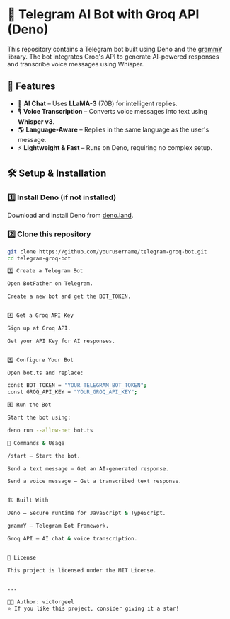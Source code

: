 # 🤖 Telegram AI Bot with Groq API (Deno)

This repository contains a Telegram bot built using Deno and the [grammY](https://grammy.dev/) library. The bot integrates Groq's API to generate AI-powered responses and transcribe voice messages using Whisper.

## 🚀 Features

- 💬 **AI Chat** – Uses **LLaMA-3** (70B) for intelligent replies.
- 🎙 **Voice Transcription** – Converts voice messages into text using **Whisper v3**.
- 🌎 **Language-Aware** – Replies in the same language as the user's message.
- ⚡ **Lightweight & Fast** – Runs on Deno, requiring no complex setup.

## 🛠 Setup & Installation

### 1️⃣ Install Deno (if not installed)
Download and install Deno from [deno.land](https://deno.land/).

### 2️⃣ Clone this repository
```sh
git clone https://github.com/yourusername/telegram-groq-bot.git
cd telegram-groq-bot

3️⃣ Create a Telegram Bot

Open BotFather on Telegram.

Create a new bot and get the BOT_TOKEN.


4️⃣ Get a Groq API Key

Sign up at Groq API.

Get your API Key for AI responses.


5️⃣ Configure Your Bot

Open bot.ts and replace:

const BOT_TOKEN = "YOUR_TELEGRAM_BOT_TOKEN";
const GROQ_API_KEY = "YOUR_GROQ_API_KEY";

6️⃣ Run the Bot

Start the bot using:

deno run --allow-net bot.ts

📜 Commands & Usage

/start – Start the bot.

Send a text message – Get an AI-generated response.

Send a voice message – Get a transcribed text response.


🏗 Built With

Deno – Secure runtime for JavaScript & TypeScript.

grammY – Telegram Bot Framework.

Groq API – AI chat & voice transcription.


📜 License

This project is licensed under the MIT License.


---

👨‍💻 Author: victorgeel
⭐ If you like this project, consider giving it a star!


